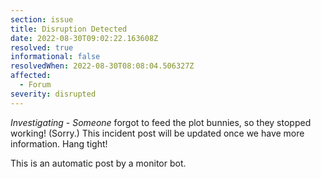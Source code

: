 ```yaml
---
section: issue
title: Disruption Detected
date: 2022-08-30T09:02:22.163608Z
resolved: true
informational: false
resolvedWhen: 2022-08-30T08:08:04.506327Z
affected:
  - Forum
severity: disrupted
---
```

*Investigating* - _Someone_ forgot to feed the plot bunnies, so they stopped working! (Sorry.) This incident post will be updated once we have more information. Hang tight!

This is an automatic post by a monitor bot.
        
